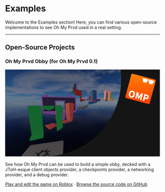 # Examples

Welcome to the Examples section! Here, you can find various open-source
implementations to see Oh My Prvd used in a real setting.

---

## Open-Source Projects

### Oh My Prvd Obby (for Oh My Prvd 0.1)

![Thumbnail](thumbnail-obby.png)

See how Oh My Prvd can be used to build a simple obby, decked with a JToH-esque
client objects provider, a checkpoints provider, a networking provider, and a
debug provider.

[Play and edit the game on Roblox](https://www.roblox.com/games/18703010727/Oh-My-Prvd-Obby) ·
[Browse the source code on GitHub](https://github.com/znotfireman/ohmyprvd-obby)

